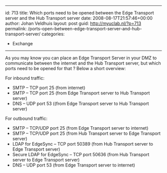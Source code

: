 
---
id: 713
title: Which ports need to be opened between the Edge Transport server and the Hub Transport server
date: 2008-08-17T21:57:46+00:00
author: Johan Veldhuis
layout: post
guid: http://myuclab.nl/?p=713
permalink: /ports-open-between-edge-transport-server-and-hub-transport-server/
categories:
  - Exchange
---
As you may know you can place an Edge Transport Server in your DMZ to communicate between the internet and the Hub Transport server, but which ports need to be opened for that ? Below a short overview:

For inbound traffic:

  * SMTP &#8211; TCP port 25 (from internet)
  * SMTP &#8211; TCP port 25 (from Edge Transport server to Hub Transport server)
  * DNS &#8211; UDP port 53 ((from Edge Transport server to Hub Transport server)

For outbound traffic:

  * SMTP &#8211; TCP/UDP port 25 (from Edge Transport server to internet)
  * SMTP &#8211; TCP/UDP port 25 (from Hub Transport server to Edge Transport server)
  * LDAP for EdgeSync &#8211; TCP port 50389 (from Hub Transport server to Edge Transport server)
  * Secure LDAP for EdgeSync &#8211; TCP port 50636 (from Hub Transport server to Edge Transport server)
  * DNS &#8211; UDP port 53 (from Edge Transport server to internet)